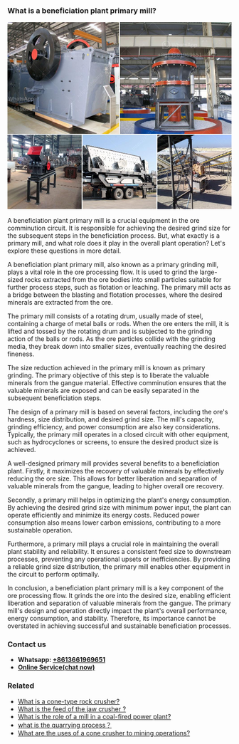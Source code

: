 <h3>What is a beneficiation plant primary mill?</h3><img src='1701743362.jpg' alt=''><p>A beneficiation plant primary mill is a crucial equipment in the ore comminution circuit. It is responsible for achieving the desired grind size for the subsequent steps in the beneficiation process. But, what exactly is a primary mill, and what role does it play in the overall plant operation? Let's explore these questions in more detail.</p><p>A beneficiation plant primary mill, also known as a primary grinding mill, plays a vital role in the ore processing flow. It is used to grind the large-sized rocks extracted from the ore bodies into small particles suitable for further process steps, such as flotation or leaching. The primary mill acts as a bridge between the blasting and flotation processes, where the desired minerals are extracted from the ore.</p><p>The primary mill consists of a rotating drum, usually made of steel, containing a charge of metal balls or rods. When the ore enters the mill, it is lifted and tossed by the rotating drum and is subjected to the grinding action of the balls or rods. As the ore particles collide with the grinding media, they break down into smaller sizes, eventually reaching the desired fineness.</p><p>The size reduction achieved in the primary mill is known as primary grinding. The primary objective of this step is to liberate the valuable minerals from the gangue material. Effective comminution ensures that the valuable minerals are exposed and can be easily separated in the subsequent beneficiation steps.</p><p>The design of a primary mill is based on several factors, including the ore's hardness, size distribution, and desired grind size. The mill's capacity, grinding efficiency, and power consumption are also key considerations. Typically, the primary mill operates in a closed circuit with other equipment, such as hydrocyclones or screens, to ensure the desired product size is achieved.</p><p>A well-designed primary mill provides several benefits to a beneficiation plant. Firstly, it maximizes the recovery of valuable minerals by effectively reducing the ore size. This allows for better liberation and separation of valuable minerals from the gangue, leading to higher overall ore recovery.</p><p>Secondly, a primary mill helps in optimizing the plant's energy consumption. By achieving the desired grind size with minimum power input, the plant can operate efficiently and minimize its energy costs. Reduced power consumption also means lower carbon emissions, contributing to a more sustainable operation.</p><p>Furthermore, a primary mill plays a crucial role in maintaining the overall plant stability and reliability. It ensures a consistent feed size to downstream processes, preventing any operational upsets or inefficiencies. By providing a reliable grind size distribution, the primary mill enables other equipment in the circuit to perform optimally.</p><p>In conclusion, a beneficiation plant primary mill is a key component of the ore processing flow. It grinds the ore into the desired size, enabling efficient liberation and separation of valuable minerals from the gangue. The primary mill's design and operation directly impact the plant's overall performance, energy consumption, and stability. Therefore, its importance cannot be overstated in achieving successful and sustainable beneficiation processes.</p><h3>Contact us</h3><ul><li><strong>Whatsapp:&nbsp;<a href="https://wa.me/8613661969651">+8613661969651</a></strong></li><li><a href="https://swt.shibang-china.com/?git&amp;zhl&amp;What is a beneficiation plant primary mill"><strong>Online Service(chat now)</strong></a></li></ul><h3>Related</h3><ul><li><a href='What is a conetype rock crusher.md'>What is a cone-type rock crusher?</a></li><li><a href='What is the feed of the jaw crusher .md'>What is the feed of the jaw crusher ?</a></li><li><a href='What is the role of a mill in a coalfired power plant.md'>What is the role of a mill in a coal-fired power plant?</a></li><li><a href='what is the quarrying process？.md'>what is the quarrying process？</a></li><li><a href='What are the uses of a cone crusher to mining operations.md'>What are the uses of a cone crusher to mining operations?</a></li></ul>